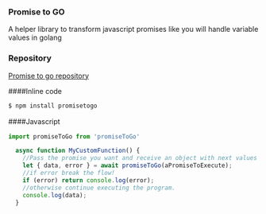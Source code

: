 ### Promise to GO

A helper library to transform javascript promises like you will handle variable values in golang 

### Repository

[Promise to go repository](https://github.com/ignaciosua/promiseToGo)


####Inline code

`$ npm install promisetogo`


####Javascript　

```javascript
import promiseToGo from 'promiseToGo'

  async function MyCustomFunction() {
    //Pass the promise you want and receive an object with next values {data, error}
    let { data, error } = await promiseToGo(aPromiseToExecute);
    //if error break the flow!
    if (error) return console.log(error);
    //otherwise continue executing the program.
    console.log(data);
  }

```